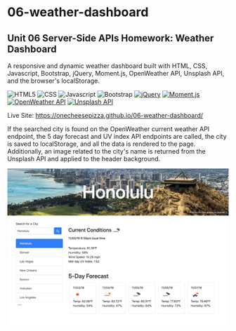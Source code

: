 # 06-weather-dashboard
## Unit 06 Server-Side APIs Homework: Weather Dashboard

A responsive and dynamic weather dashboard built with HTML, CSS, Javascript, Bootstrap, jQuery, Moment.js, OpenWeather API, Unsplash API, and the browser's localStorage.

![HTML5](https://img.shields.io/badge/HTML5-orange)
![CSS](https://img.shields.io/badge/CSS-blue)
![Javascript](https://img.shields.io/badge/Javascript-yellow)
![Bootstrap](https://img.shields.io/badge/Bootstrap-purple)
[![jQuery](https://img.shields.io/badge/jQuery-blue)](https://jquery.com/)
[![Moment.js](https://img.shields.io/badge/Moment.js-green)](https://momentjs.com/)
[![OpenWeather API](https://img.shields.io/badge/OpenWeather%20API-orange)](https://openweathermap.org/api)
[![Unsplash API](https://img.shields.io/badge/Unsplash%20API-black)](https://unsplash.com/documentation)

Live Site: https://onecheesepizza.github.io/06-weather-dashboard/

If the searched city is found on the OpenWeather current weather API endpoint, the 5 day forecast and UV index API endpoints are called, the city is saved to localStorage, and all the data is rendered to the page. Additionally, an image related to the city's name is returned from the Unsplash API and applied to the header background.

![Screenshot](assets/06-weather-dashboard.png)
